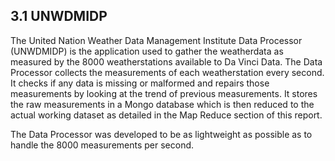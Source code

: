 ## 3.1 UNWDMIDP

The United Nation Weather Data Management Institute Data Processor (UNWDMIDP) is the application used to gather the weatherdata as measured by the 8000 weatherstations available to Da Vinci Data. The Data Processor collects the measurements of each weatherstation every second. It checks if any data is missing or malformed and repairs those measurements by looking at the trend of previous measurements. It stores the raw measurements in a Mongo database which is then reduced to the actual working dataset as detailed in the Map Reduce section of this report.

The Data Processor was developed to be as lightweight as possible as to handle the 8000 measurements per second.